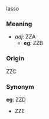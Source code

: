 lasso
### Meaning
+ _adj_: ZZA
    + __eg__: ZZB

### Origin

ZZC

### Synonym

__eg__: ZZD

+ ZZE


